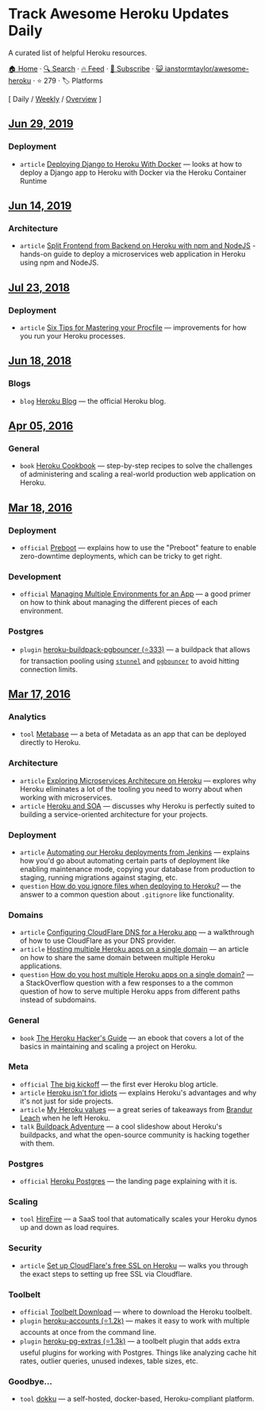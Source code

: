 # Track Awesome Heroku Updates Daily

A curated list of helpful Heroku resources.

[🏠 Home](/README.md) · [🔍 Search](https://test.trackawesomelist.com/search/) · [🔥 Feed](https://test.trackawesomelist.com/ianstormtaylor/awesome-heroku/feed.xml) · [📮 Subscribe](https://trackawesomelist.us17.list-manage.com/subscribe?u=d2f0117aa829c83a63ec63c2f&id=36a103854c) · [😺 ianstormtaylor/awesome-heroku](https://github.com/ianstormtaylor/awesome-heroku/blob/master/Readme.md) · ⭐ 279 · 🏷️ Platforms

[ Daily / [Weekly](/content/ianstormtaylor/awesome-heroku/week/README.md) / [Overview](/content/ianstormtaylor/awesome-heroku/readme/README.md) ]



## [Jun 29, 2019](/content/2019/06/29/README.md)

### Deployment

*   `article` [Deploying Django to Heroku With Docker](https://testdriven.io/blog/deploying-django-to-heroku-with-docker/) — looks at how to deploy a Django app to Heroku with Docker via the Heroku Container Runtime

## [Jun 14, 2019](/content/2019/06/14/README.md)

### Architecture

*   `article` [Split Frontend from Backend on Heroku with npm and NodeJS](https://medium.com/@spygi/scalable-cost-effective-web-architectures-for-heroku-eb8f1f55a4b6) - hands-on guide to deploy a microservices web application in Heroku using npm and NodeJS.

## [Jul 23, 2018](/content/2018/07/23/README.md)

### Deployment

*   `article` [Six Tips for Mastering your Procfile](https://medium.com/@adam_41691/six-tips-for-mastering-your-procfile-64ea1207b779) — improvements for how you run your Heroku processes.

## [Jun 18, 2018](/content/2018/06/18/README.md)

### Blogs

*   `blog` [Heroku Blog](https://blog.heroku.com) — the official Heroku blog.

## [Apr 05, 2016](/content/2016/04/05/README.md)

### General

*   `book` [Heroku Cookbook](http://www.amazon.com/Heroku-Cookbook-Mike-Coutermarsh/dp/1782177949) — step-by-step recipes to solve the challenges of administering and scaling a real-world production web application on Heroku.

## [Mar 18, 2016](/content/2016/03/18/README.md)

### Deployment

*   `official` [Preboot](https://devcenter.heroku.com/articles/preboot) — explains how to use the "Preboot" feature to enable zero-downtime deployments, which can be tricky to get right.

### Development

*   `official` [Managing Multiple Environments for an App](https://devcenter.heroku.com/articles/multiple-environments) — a good primer on how to think about managing the different pieces of each environment.

### Postgres

*   `plugin` [heroku-buildpack-pgbouncer (⭐333)](https://github.com/heroku/heroku-buildpack-pgbouncer) — a buildpack that allows for transaction pooling using [`stunnel`](https://www.stunnel.org/index.html) and [`pgbouncer`](https://wiki.postgresql.org/wiki/PgBouncer) to avoid hitting connection limits.

## [Mar 17, 2016](/content/2016/03/17/README.md)

### Analytics

*   `tool` [Metabase](http://www.metabase.com/docs/v0.13.3/operations-guide/running-metabase-on-heroku.html) — a beta of Metadata as an app that can be deployed directly to Heroku.

### Architecture

*   `article` [Exploring Microservices Architecure on Heroku](http://blog.codeship.com/exploring-microservices-architecture-on-heroku/) — explores why Heroku eliminates a lot of the tooling you need to worry about when working with microservices.
*   `article` [Heroku and SOA](https://www.rdegges.com/2014/heroku-and-soa/) — discusses why Heroku is perfectly suited to building a service-oriented architecture for your projects.

### Deployment

*   `article` [Automating our Heroku deployments from Jenkins](https://www.paulfurley.com/automating-heroku-deployments-from-jenkins/) — explains how you'd go about automating certain parts of deployment like enabling maintenance mode, copying your database from production to staging, running migrations against staging, etc.
*   `question` [How do you ignore files when deploying to Heroku?](http://stackoverflow.com/questions/12523435/how-do-i-ignore-folders-and-files-when-pushing-to-heroku-with-a-rails-app) — the answer to a common question about `.gitignore` like functionality.

### Domains

*   `article` [Configuring CloudFlare DNS for a Heroku app](http://www.higherorderheroku.com/articles/cloudflare-dns-heroku/) — a walkthrough of how to use CloudFlare as your DNS provider.
*   `article` [Hosting multiple Heroku apps on a single domain](https://pilot.co/blog/hosting-multiple-heroku-apps-on-a-single-domain/) — an article on how to share the same domain between multiple Heroku applications.
*   `question` [How do you host multiple Heroku apps on a single domain?](http://stackoverflow.com/questions/19119164/multiple-heroku-apps-on-a-single-domain) — a StackOverflow question with a few responses to a the common question of how to serve multiple Heroku apps from different paths instead of subdomains.

### General

*   `book` [The Heroku Hacker's Guide](http://www.theherokuhackersguide.com/) — an ebook that covers a lot of the basics in maintaining and scaling a project on Heroku.

### Meta

*   `official` [The big kickoff](https://blog.heroku.com/archives/2007/10/30/the_big_kickoff) — the first ever Heroku blog article.
*   `article` [Heroku isn't for idiots](https://www.rdegges.com/2012/heroku-isnt-for-idiots/) — explains Heroku's advantages and why it's not just for side projects.
*   `article` [My Heroku values](https://brandur.org/heroku-values) — a great series of takeaways from [Brandur Leach](https://twitter.com/brandur) when he left Heroku.
*   `talk` [Buildpack Adventure](http://buildpack-adventure.herokuapp.com/) — a cool slideshow about Heroku's buildpacks, and what the open-source community is hacking together with them.

### Postgres

*   `official` [Heroku Postgres](https://www.heroku.com/postgres) — the landing page explaining with it is.

### Scaling

*   `tool` [HireFire](https://www.hirefire.io/) — a SaaS tool that automatically scales your Heroku dynos up and down as load requires.

### Security

*   `article` [Set up CloudFlare's free SSL on Heroku](https://robots.thoughtbot.com/set-up-cloudflare-free-ssl-on-heroku) — walks you through the exact steps to setting up free SSL via Cloudflare.

### Toolbelt

*   `official` [Toolbelt Download](https://toolbelt.heroku.com/) — where to download the Heroku toolbelt.
*   `plugin` [heroku-accounts (⭐1.2k)](https://github.com/ddollar/heroku-accounts) — makes it easy to work with multiple accounts at once from the command line.
*   `plugin` [heroku-pg-extras (⭐1.3k)](https://github.com/heroku/heroku-pg-extras) — a toolbelt plugin that adds extra useful plugins for working with Postgres. Things like analyzing cache hit rates, outlier queries, unused indexes, table sizes, etc.

### Goodbye...

*   `tool` [dokku](http://dokku.viewdocs.io/dokku/) — a self-hosted, docker-based, Heroku-compliant platform.